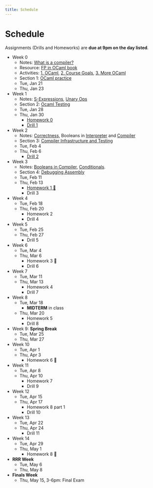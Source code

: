 ```yaml
---
title: Schedule
---
```


# Schedule

Assignments (Drills and Homeworks) are **due at 9pm on the day listed**.

- Week 0
	- Notes: [What is a compiler?](./notes/00-What-Is-A-Compiler.html)
	- Resource: [FP in OCaml book ](https://cs3110.github.io/textbook/cover.html) 
	- Activities: [1. OCaml](./activities/Activity-01.pdf), 
	  [2. Course Goals](./activities/Activity-02.pdf), 
	  [3. More OCaml](./activities/Activity-03.pdf)
	- Section 1: [OCaml practice](https://classroom.github.com/a/dCqtSt5e)
	- Tue, Jan 21
	- Thu, Jan 23
- Week 1
	- Notes: [S-Expressions](./notes/01-S-Expressions.html), [Unary Ops](./notes/02-Unary.html)
	- Section 2: [Ocaml Testing](https://classroom.github.com/a/KBvwYzUP)
	- Tue, Jan 28
	- Thu, Jan 30
		- [Homework 0](https://classroom.github.com/a/ciFgRAjw)
		- [Drill 1](https://bcourses.berkeley.edu/courses/1542169/quizzes/2494426)
- Week 2
	- Notes: [Correctness](./notes/03-Correctness.html), 
	  Booleans in [Interpreter](./notes/04-Booleans-1.html) and [Compiler](./notes/05-Booleans-2.html)
	- Section 3: [Compiler Infrastructure and Testing](https://classroom.github.com/a/5MelbZP0)
	- Tue, Feb 4
	- Thu, Feb 6
		- [Drill 2](https://bcourses.berkeley.edu/courses/1542169/quizzes/2494767)
- Week 3
	<!-- - binops,names -->
	- Notes: [Booleans in Compiler](./notes/05-Booleans-2.html), [Conditionals](./notes/06-Conditionals.html).
	- Section 4: [Debugging Assembly](https://classroom.github.com/a/pNqcwhUk)
	- Tue, Feb 11
	- Thu, Feb 13
		- [Homework 1 🚩](https://classroom.github.com/a/DuvsVGLE)
		- Drill 3
- Week 4
	<!-- - pairs, errors -->
	- Tue, Feb 18
	- Thu, Feb 20
		- Homework 2
		- Drill 4
- Week 5
	<!-- - io -->
	- Tue, Feb 25
	- Thu, Feb 27
		- Drill 5
- Week 6
	<!-- - functions -->
	- Tue, Mar 4
	- Thu, Mar 6
		- Homework 3 🚩
		- Drill 6
- Week 7
	<!-- - tco, parsing -->
	- Tue, Mar 11
	- Thu, Mar 13
		- Homework 4
		- Drill 7
- Week 8
	- Tue, Mar 18
		- **MIDTERM** in class
	- Thu, Mar 20
		- Homework 5
		- Drill 8
- Week 9: **Spring Break**
	- Tue, Mar 25
	- Thu, Mar 27
- Week 10
	<!-- - parsing / function pointers  -->
	- Tue, Apr 1
	- Thu, Apr 3
		- Homework 6 🚩
- Week 11
	<!-- - lambdas -->
	- Tue, Apr 8
	- Thu, Apr 10
		- Homework 7
		- Drill 9
- Week 12
	<!-- - opts -->
	- Tue, Apr 15
	- Thu, Apr 17
		- Homework 8 part 1
		- Drill 10
- Week 13
	<!-- - gc -->
	- Tue, Apr 22
	- Thu, Apr 24
		- Drill 11
- Week 14
	<!-- - types, trusting trust -->
	- Tue, Apr 29
	- Thu, May 1
		- Homework 8 🚩
- **RRR Week**
	- Tue, May 6
	- Thu, May 8
- **Finals Week**
    - Thu, May 15, 3-6pm: Final Exam
